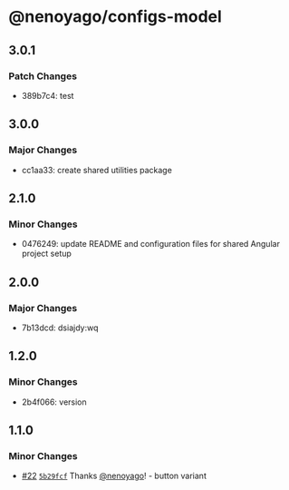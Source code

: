 # @nenoyago/configs-model

## 3.0.1

### Patch Changes

- 389b7c4: test

## 3.0.0

### Major Changes

- cc1aa33: create shared utilities package

## 2.1.0

### Minor Changes

- 0476249: update README and configuration files for shared Angular project setup

## 2.0.0

### Major Changes

- 7b13dcd: dsiajdy:wq

## 1.2.0

### Minor Changes

- 2b4f066: version

## 1.1.0

### Minor Changes

- [#22](https://github.com/nenoyago/eleva-design-system/pull/22) [`5b29fcf`](https://github.com/nenoyago/eleva-design-system/commit/5b29fcf52c5dcaf51405cd6f700608a6c674f85b) Thanks [@nenoyago](https://github.com/nenoyago)! - button variant
